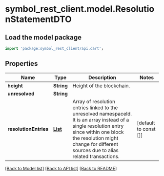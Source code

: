 # symbol_rest_client.model.ResolutionStatementDTO

## Load the model package
```dart
import 'package:symbol_rest_client/api.dart';
```

## Properties
Name | Type | Description | Notes
------------ | ------------- | ------------- | -------------
**height** | **String** | Height of the blockchain. | 
**unresolved** | **String** |  | 
**resolutionEntries** | [**List<ResolutionEntryDTO>**](ResolutionEntryDTO.md) | Array of resolution entries linked to the unresolved namespaceId. It is an array instead of a single resolution entry since within one block the resolution might change for different sources due to alias related transactions.  | [default to const []]

[[Back to Model list]](../README.md#documentation-for-models) [[Back to API list]](../README.md#documentation-for-api-endpoints) [[Back to README]](../README.md)


